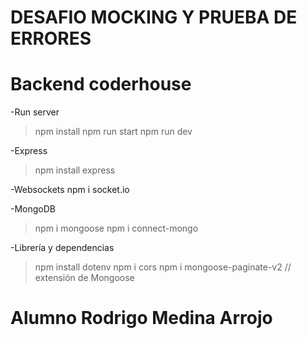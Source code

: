 # DESAFIO MOCKING Y PRUEBA DE ERRORES
# Backend coderhouse

-Run server
>npm install
>npm run start
>npm run dev

-Express
>npm install express

-Websockets
npm i socket.io

-MongoDB
>npm i mongoose
>npm i connect-mongo

-Librería y dependencias 
 >npm install dotenv
 >npm i cors
 >npm i mongoose-paginate-v2 // extensión de Mongoose



# Alumno Rodrigo Medina Arrojo

